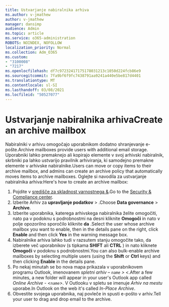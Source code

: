 ```yaml
---
title: Ustvarjanje nabiralnika arhiva
ms.author: v-jmathew
author: v-jmathew
manager: dansimp
audience: Admin
ms.topic: article
ms.service: o365-administration
ROBOTS: NOINDEX, NOFOLLOW
localization_priority: Normal
ms.collection: Adm_O365
ms.custom:
- "3100008"
- "7217"
ms.openlocfilehash: df7c97232417175178031213c1050d224fcb86e9
ms.sourcegitcommit: 7fa9bf6f9fc7438791aa9241a440e5be817d4401
ms.translationtype: MT
ms.contentlocale: sl-SI
ms.lasthandoff: 03/08/2021
ms.locfileid: "50527077"
---
```

# <a name="create-an-archive-mailbox"></a><span data-ttu-id="523bc-102">Ustvarjanje nabiralnika arhiva</span><span class="sxs-lookup"><span data-stu-id="523bc-102">Create an archive mailbox</span></span>

<span data-ttu-id="523bc-103">Nabiralniki v arhivu omogočajo uporabnikom dodatno shranjevanje e-pošte.</span><span class="sxs-lookup"><span data-stu-id="523bc-103">Archive mailboxes provide users with additional email storage.</span></span> <span data-ttu-id="523bc-104">Uporabniki lahko premaknejo ali kopirajo elemente v svoj arhivski nabiralnik, skrbniki pa lahko ustvarijo pravilnik arhiviranja, ki samodejno premakne elemente v arhivske nabiralnike.</span><span class="sxs-lookup"><span data-stu-id="523bc-104">Users can move or copy items to their archive mailbox, and admins can create an archive policy that automatically moves items to archive mailboxes.</span></span> <span data-ttu-id="523bc-105">Oglejte si navodila za ustvarjanje nabiralnika arhiva:</span><span class="sxs-lookup"><span data-stu-id="523bc-105">Here's how to create an archive mailbox:</span></span>

1. <span data-ttu-id="523bc-106">Pojdite v [središče za skladnost varnostnega &]( https://go.microsoft.com/fwlink/p/?linkid=2077143).</span><span class="sxs-lookup"><span data-stu-id="523bc-106">Go to the [Security & Compliance center]( https://go.microsoft.com/fwlink/p/?linkid=2077143).</span></span>
2. <span data-ttu-id="523bc-107">Izberite Arhiv za **upravljanje podatkov**  >  .</span><span class="sxs-lookup"><span data-stu-id="523bc-107">Choose **Data governance** > **Archive**.</span></span>
3. <span data-ttu-id="523bc-108">Izberite uporabnika, katerega arhivskega nabiralnika želite omogočiti, nato pa v podoknu s podrobnostmi na desni kliknite **Omogoči** in nato v polje opozorilno sporočilo kliknite **da** .</span><span class="sxs-lookup"><span data-stu-id="523bc-108">Select the user whose archive mailbox you want to enable, then in the details pane on the right, click **Enable** and then click **Yes** in the warning message box.</span></span>
4. <span data-ttu-id="523bc-109">Nabiralnike arhiva lahko tudi v razsutem stanju omogočite tako, da izberete več uporabnikov (s tipkama **SHIFT** ali **CTRL** ) in nato kliknete **Omogoči** v podoknu s podrobnostmi.</span><span class="sxs-lookup"><span data-stu-id="523bc-109">You can also bulk-enable archive mailboxes by selecting multiple users (using the **Shift** or **Ctrl** keys) and then clicking **Enable** in the details pane.</span></span>
5. <span data-ttu-id="523bc-110">Po nekaj minutah se bo nova mapa prikazala v uporabnikovem programu Outlook, imenovanem *spletni arhiv – `name` > <*.</span><span class="sxs-lookup"><span data-stu-id="523bc-110">After a few minutes, a new folder will appear in your user's Outlook app called *Online Archive - <`name`>*.</span></span> <span data-ttu-id="523bc-111">V Outlooku v spletu se imenuje *Arhiv na mestu* uporabe.</span><span class="sxs-lookup"><span data-stu-id="523bc-111">In Outlook on the web it's called *In-Place Archive*.</span></span>
6. <span data-ttu-id="523bc-112">Obvestite svojega uporabnika, naj povleče in spusti e-pošto v arhiv.</span><span class="sxs-lookup"><span data-stu-id="523bc-112">Tell your user to drag and drop email to the archive.</span></span>
